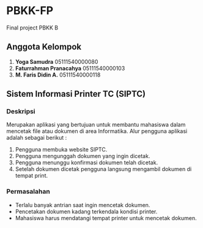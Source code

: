 # PBKK-FP
Final project PBKK B

## Anggota Kelompok
1. **Yoga Samudra** 05111540000080
2. **Faturrahman Pranacahya** 05111540000103
3. **M. Faris Didin A.** 05111540000118

## Sistem Informasi Printer TC (SIPTC)  

### Deskripsi  
Merupakan aplikasi yang bertujuan untuk membantu mahasiswa dalam mencetak file atau dokumen di area Informatika. Alur pengguna aplikasi adalah sebagai berikut :  
1. Pengguna membuka website SIPTC.
2. Pengguna mengunggah dokumen yang ingin dicetak.
3. Pengguna menunggu konfirmasi dokumen telah dicetak.
4. Setelah dokumen dicetak pengguna langsung mengambil dokumen di tempat print.

### Permasalahan
- Terlalu banyak antrian saat ingin mencetak dokumen.
- Pencetakan dokumen kadang terkendala kondisi printer.
- Mahasiswa harus mendatangi tempat printer untuk mencetak dokumen.


